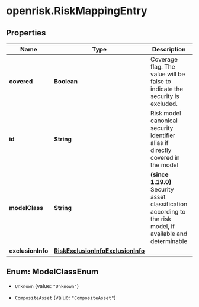 # openrisk.RiskMappingEntry

## Properties

Name | Type | Description | Notes
------------ | ------------- | ------------- | -------------
**covered** | **Boolean** | Coverage flag. The value will be false to indicate the security is excluded. | [default to false]
**id** | **String** | Risk model canonical security identifier alias if directly covered in the model | 
**modelClass** | **String** | **(since 1.19.0)** Security asset classification according to the risk model, if available and determinable | 
**exclusionInfo** | [**RiskExclusionInfoExclusionInfo**](RiskExclusionInfoExclusionInfo.md) |  | 



## Enum: ModelClassEnum


* `Unknown` (value: `"Unknown"`)

* `CompositeAsset` (value: `"CompositeAsset"`)




